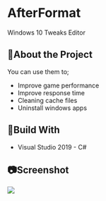 # AfterFormat
Windows 10 Tweaks Editor

<h2>📜About the Project</h2>

You can use them to;
<ul>
<li>Improve game performance</li>
<li>Improve response time</li>
<li>Cleaning cache files</li>
<li>Uninstall windows apps</li>
</ul>

<h2>🔨Build With</h2>

<ul><li>Visual Studio 2019 - C#</li></ul>

<h2>📷Screenshot</h2>

![](https://i.hizliresim.com/l3JXxt.png)

